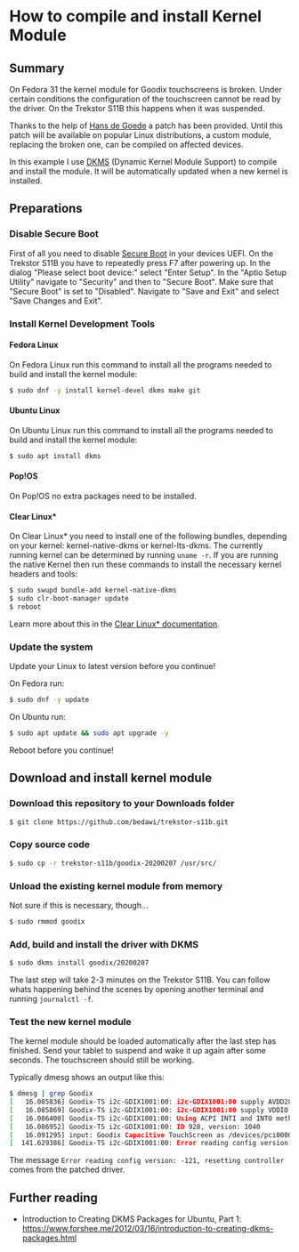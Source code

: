 # How to compile and install Kernel Module

## Summary

On Fedora 31 the kernel module for Goodix touchscreens is broken. Under certain conditions the configuration of the touchscreen cannot be read by the driver. On the Trekstor S11B this happens when it was suspended.

Thanks to the help of [Hans de Goede](https://github.com/jwrdegoede) a patch has been provided. Until this patch will be available on popular Linux distributions, a custom module, replacing the broken one, can be compiled on affected devices.

In this example I use [DKMS](https://en.wikipedia.org/wiki/Dynamic_Kernel_Module_Support) (Dynamic Kernel Module Support) to compile and install the module. It will be automatically updated when a new kernel is installed.

## Preparations

### Disable Secure Boot

First of all you need to disable [Secure Boot](https://en.wikipedia.org/wiki/Unified_Extensible_Firmware_Interface#Secure_boot) in your devices UEFI. On the Trekstor S11B you have to repeatedly press F7 after powering up. In the dialog "Please select boot device:" select "Enter Setup". In the "Aptio Setup Utility" navigate to "Security" and then to "Secure Boot". Make sure that "Secure Boot" is set to "Disabled". Navigate to "Save and Exit" and select "Save Changes and Exit".

### Install Kernel Development Tools

#### Fedora Linux

On Fedora Linux run this command to install all the programs needed to build and install the kernel module:

```bash
$ sudo dnf -y install kernel-devel dkms make git
```

#### Ubuntu Linux

On Ubuntu Linux run this command to install all the programs needed to build and install the kernel module:

```bash
$ sudo apt install dkms
```

#### Pop!OS

On Pop!OS no extra packages need to be installed.

#### Clear Linux*

On Clear Linux* you need to install one of the following bundles, depending on your kernel: kernel-native-dkms or kernel-lts-dkms. The currently running kernel can be determined by running ```uname -r```. If you are running the native Kernel then run these commands to install the necessary kernel headers and tools:

```bash
$ sudo swupd bundle-add kernel-native-dkms
$ sudo clr-boot-manager update
$ reboot
```

Learn more about this in the [Clear Linux* documentation](https://docs.01.org/clearlinux/latest/guides/kernel/kernel-modules-dkms.html).

### Update the system

Update your Linux to latest version before you continue!

On Fedora run:

```bash
$ sudo dnf -y update
```

On Ubuntu run:

```bash
$ sudo apt update && sudo apt upgrade -y
```

Reboot before you continue!

## Download and install kernel module

### Download this repository to your Downloads folder

```bash
$ git clone https://github.com/bedawi/trekstor-s11b.git
```

### Copy source code

```bash
$ sudo cp -r trekstor-s11b/goodix-20200207 /usr/src/
```

### Unload the existing kernel module from memory

Not sure if this is necessary, though...

```bash
$ sudo rmmod goodix
```

### Add, build and install the driver with DKMS

```bash
$ sudo dkms install goodix/20200207
```

The last step will take 2-3 minutes on the Trekstor S11B. You can follow whats happening behind the scenes by opening another terminal and running ```journalctl -f```.

### Test the new kernel module

The kernel module should be loaded automatically after the last step has finished. Send your tablet to suspend and wake it up again after some seconds. The touchscreen should still be working.

Typically dmesg shows an output like this:

```bash
$ dmesg | grep Goodix
[   16.085836] Goodix-TS i2c-GDIX1001:00: i2c-GDIX1001:00 supply AVDD28 not found, using dummy regulator
[   16.085869] Goodix-TS i2c-GDIX1001:00: i2c-GDIX1001:00 supply VDDIO not found, using dummy regulator
[   16.086400] Goodix-TS i2c-GDIX1001:00: Using ACPI INTI and INTO methods for IRQ pin access
[   16.086952] Goodix-TS i2c-GDIX1001:00: ID 928, version: 1040
[   16.091295] input: Goodix Capacitive TouchScreen as /devices/pci0000:00/0000:00:16.3/i2c_designware.3/i2c-9/i2c-GDIX1001:00/input/input15
[  141.629386] Goodix-TS i2c-GDIX1001:00: Error reading config version: -121, resetting controller
```

The message ```Error reading config version: -121, resetting controller``` comes from the patched driver.

## Further reading

* Introduction to Creating DKMS Packages for Ubuntu, Part 1: <https://www.forshee.me/2012/03/16/introduction-to-creating-dkms-packages.html>
